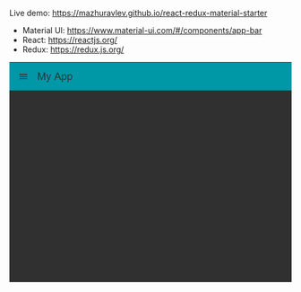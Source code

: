 Live demo: https://mazhuravlev.github.io/react-redux-material-starter

- Material UI: https://www.material-ui.com/#/components/app-bar
- React: https://reactjs.org/
- Redux: https://redux.js.org/

![Screenshot](https://github.com/mazhuravlev/react-redux-material-starter/raw/master/screenshot.png)


